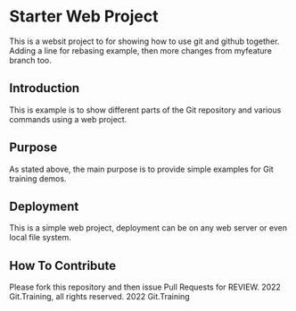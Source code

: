 # Starter Web Project
This is a websit project to for showing how to use git and github together.
Adding a line for rebasing example, then more changes from myfeature branch too.

## Introduction
This is example is to show different parts of the Git repository and various commands using a web project.

## Purpose
As stated above, the main purpose is to provide simple examples for Git training demos.

## Deployment
This is a simple web project, deployment can be on any web server or even local file system.

## How To Contribute

Please fork this repository and then issue Pull Requests for REVIEW.
2022 Git.Training, all rights reserved.
2022 Git.Training